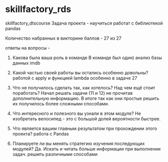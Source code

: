 # skillfactory_rds
skillfactory_dtscourse
Задача проекта - 
научиться работат с библиотекой pandas

Количество набранных в викторине баллов - 
27 из 27

ответы на вопросы - 
1. Какова была ваша роль в команде
В команде был один) анализ базы данных imdb

2. Какой частью своей работы вы остались особенно довольны?
работой с apply и функцией lambda особенно в задаче 27

3. Что не получилось сделать так, как хотелось? Над чем ещё стоит поработать?
Начал решать задачи (11 и 12) не прочитав дополнительную информацию. В итоге так как они простые 
решить их получилось более сложными способами. 

4. Что интересного и полезного вы узнали в этом модуле?
Не изобретать велосипед - это с большой долей вероятности быстрее.

5. Что является вашим главным результатом при прохождении этого проекта?
работа с Pandas

6. Планируете ли вы менять стратегию изучения последующих модулей?
Да. Искать и читать больше информации при выполнении задач. решмть различными способами 
